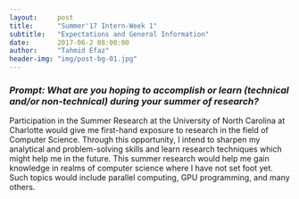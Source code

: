 ```yaml
---
layout:     post
title:      "Summer'17 Intern-Week 1"
subtitle:   "Expectations and General Information"
date:       2017-06-2 08:00:00
author:     "Tahmid Efaz"
header-img: "img/post-bg-01.jpg"
---
```


<h3><i>Prompt: What are you hoping to accomplish or learn (technical and/or non-technical) during your summer of research?</i></h3>
<p>Participation in the Summer Research at the University of North Carolina at Charlotte would give me first-hand exposure to research in the field of Computer Science. Through this opportunity, I intend to sharpen my analytical and problem-solving skills and learn research techniques which might help me in the future.  This summer research would help me gain knowledge in realms of computer science where I  have not set foot yet. Such topics would include parallel computing, GPU programming, and many others.</p>
